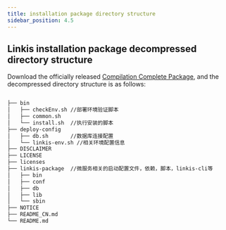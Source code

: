 ```yaml
---
title: installation package directory structure
sidebar_position: 4.5
---
```


## Linkis installation package decompressed directory structure

Download the officially released [Compilation Complete Package](https://linkis.incubator.apache.org/zh-CN/download/main), and the decompressed directory structure is as follows:

```html

├── bin
│   ├── checkEnv.sh //部署环境验证脚本
│   ├── common.sh
│   └── install.sh  //执行安装的脚本
├── deploy-config
│   ├── db.sh       //数据库连接配置
│   └── linkis-env.sh //相关环境配置信息
├── DISCLAIMER
├── LICENSE
├── licenses  
├── linkis-package  //微服务相关的启动配置文件，依赖，脚本，linkis-cli等
│   ├── bin
│   ├── conf
│   ├── db
│   ├── lib
│   └── sbin
├── NOTICE
├── README_CN.md
└── README.md

```